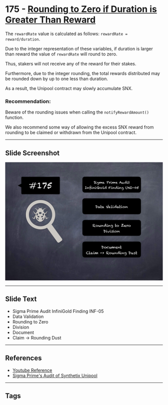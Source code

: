 
# 175 - [Rounding to Zero if Duration is Greater Than Reward](./Rounding%20to%20Zero%20if%20Duration%20is%20Greater%20Than%20Reward.md)

The `rewardRate` value is calculated as follows: `rewardRate = reward/duration`. 

Due to the integer representation of these variables, if duration is larger than reward the value of `rewardRate` will round to zero. 

Thus, stakers will not receive any of the reward for their stakes. 

Furthermore, due to the integer rounding, the total rewards distributed may be rounded down by up to one less than duration. 

As a result, the Unipool contract may slowly accumulate SNX.

### Recommendation:
Beware of the rounding issues when calling the `notifyRewardAmount()` function. 

We also recommend some way of allowing the excess SNX reward from rounding to be claimed or withdrawn from the Unipool contract.
___
## Slide Screenshot
![175.png](../../images/8.%20Audit%20Findings%20201/175.png)
___
## Slide Text
- Sigma Prime Audit InfiniGold Finding INF-05
- Data Validation
- Rounding to Zero
- Division
- Document
- Claim -> Rounding Dust
___
## References
- [Youtube Reference](https://youtu.be/poxzr4-srn0?t=873)
- [Sigma Prime's Audit of Synthetix Unipool](https://github.com/sigp/public-audits/blob/master/synthetix/unipool/review.pdf)
___
## Tags
